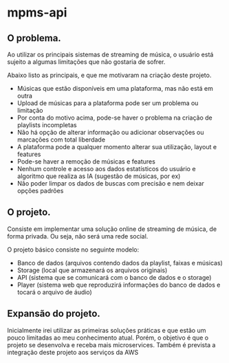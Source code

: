# mpms-api

## O problema.

Ao utilizar os principais sistemas de streaming de música, o usuário está sujeito a algumas limitações
que não gostaria de sofrer.

Abaixo listo as principais, e que me motivaram na criação deste projeto.

- Músicas que estão disponíveis em uma plataforma, mas não está em outra
- Upload de músicas para a plataforma pode ser um problema ou limitação
- Por conta do motivo acima, pode-se haver o problema na criação de playlists incompletas
- Não há opção de alterar informação ou adicionar observações ou marcações com total liberdade
- A plataforma pode a qualquer momento alterar sua utilização, layout e features
- Pode-se haver a remoção de músicas e features
- Nenhum controle e acesso aos dados estatísticos do usuário e algoritmo que realiza as IA (sugestão de músicas, por ex)
- Não poder limpar os dados de buscas com precisão e nem deixar opções padrões
  
## O projeto.

Consiste em implementar uma solução online de streaming de música, de forma privada. Ou seja, não será uma rede social.

O projeto básico consiste no seguinte modelo:

- Banco de dados (arquivos contendo dados da playlist, faixas e músicas)
- Storage (local que armazenará os arquivos originais)
- API (sistema que se comunicará com o banco de dados e o storage)
- Player (sistema web que reproduzirá informações do banco de dados e tocará o arquivo de áudio)

## Expansão do projeto.

Inicialmente irei utilizar as primeiras soluções práticas e que estão um pouco limitadas ao meu conhecimento atual.
Porém, o objetivo é que o projeto se desenvolva e receba mais microservices. 
Também é prevista a integração deste projeto aos serviços da AWS
  

